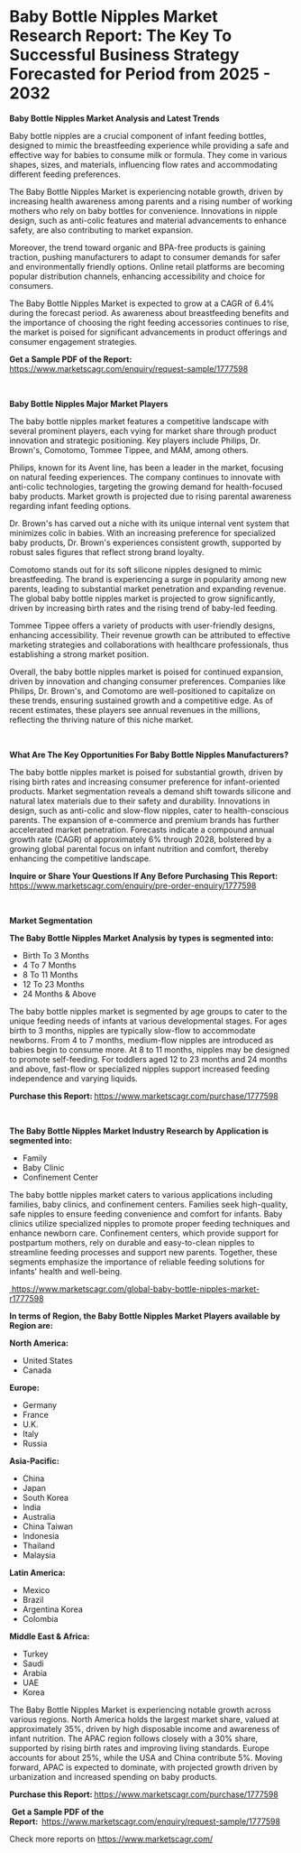 <p><h1>Baby Bottle Nipples Market Research Report: The Key To Successful Business Strategy Forecasted for Period from 2025 - 2032</h1></p><p><strong>Baby Bottle Nipples Market Analysis and Latest Trends</strong></p>
<p><p>Baby bottle nipples are a crucial component of infant feeding bottles, designed to mimic the breastfeeding experience while providing a safe and effective way for babies to consume milk or formula. They come in various shapes, sizes, and materials, influencing flow rates and accommodating different feeding preferences.</p><p>The Baby Bottle Nipples Market is experiencing notable growth, driven by increasing health awareness among parents and a rising number of working mothers who rely on baby bottles for convenience. Innovations in nipple design, such as anti-colic features and material advancements to enhance safety, are also contributing to market expansion. </p><p>Moreover, the trend toward organic and BPA-free products is gaining traction, pushing manufacturers to adapt to consumer demands for safer and environmentally friendly options. Online retail platforms are becoming popular distribution channels, enhancing accessibility and choice for consumers.</p><p>The Baby Bottle Nipples Market is expected to grow at a CAGR of 6.4% during the forecast period. As awareness about breastfeeding benefits and the importance of choosing the right feeding accessories continues to rise, the market is poised for significant advancements in product offerings and consumer engagement strategies.</p></p>
<p><strong>Get a Sample PDF of the Report:&nbsp;</strong> <a href="https://www.marketscagr.com/enquiry/request-sample/1777598?utm_campaign=2756&utm_medium=2&utm_source=Github&utm_content=ia&utm_term=05042025&utm_id=baby-bottle-nipples">https://www.marketscagr.com/enquiry/request-sample/1777598</a></p>
<p>&nbsp;</p>
<p><strong>Baby Bottle Nipples Major Market Players</strong></p>
<p><p>The baby bottle nipples market features a competitive landscape with several prominent players, each vying for market share through product innovation and strategic positioning. Key players include Philips, Dr. Brown's, Comotomo, Tommee Tippee, and MAM, among others.</p><p>Philips, known for its Avent line, has been a leader in the market, focusing on natural feeding experiences. The company continues to innovate with anti-colic technologies, targeting the growing demand for health-focused baby products. Market growth is projected due to rising parental awareness regarding infant feeding options.</p><p>Dr. Brown's has carved out a niche with its unique internal vent system that minimizes colic in babies. With an increasing preference for specialized baby products, Dr. Brown's experiences consistent growth, supported by robust sales figures that reflect strong brand loyalty.</p><p>Comotomo stands out for its soft silicone nipples designed to mimic breastfeeding. The brand is experiencing a surge in popularity among new parents, leading to substantial market penetration and expanding revenue. The global baby bottle nipples market is projected to grow significantly, driven by increasing birth rates and the rising trend of baby-led feeding.</p><p>Tommee Tippee offers a variety of products with user-friendly designs, enhancing accessibility. Their revenue growth can be attributed to effective marketing strategies and collaborations with healthcare professionals, thus establishing a strong market position.</p><p>Overall, the baby bottle nipples market is poised for continued expansion, driven by innovation and changing consumer preferences. Companies like Philips, Dr. Brown's, and Comotomo are well-positioned to capitalize on these trends, ensuring sustained growth and a competitive edge. As of recent estimates, these players see annual revenues in the millions, reflecting the thriving nature of this niche market.</p></p>
<p>&nbsp;</p>
<p><strong>What Are The Key Opportunities For Baby Bottle Nipples Manufacturers?</strong></p>
<p><p>The baby bottle nipples market is poised for substantial growth, driven by rising birth rates and increasing consumer preference for infant-oriented products. Market segmentation reveals a demand shift towards silicone and natural latex materials due to their safety and durability. Innovations in design, such as anti-colic and slow-flow nipples, cater to health-conscious parents. The expansion of e-commerce and premium brands has further accelerated market penetration. Forecasts indicate a compound annual growth rate (CAGR) of approximately 6% through 2028, bolstered by a growing global parental focus on infant nutrition and comfort, thereby enhancing the competitive landscape.</p></p>
<p><strong>Inquire or Share Your Questions If Any Before Purchasing This Report:</strong> <a href="https://www.marketscagr.com/enquiry/pre-order-enquiry/1777598?utm_campaign=2756&utm_medium=2&utm_source=Github&utm_content=ia&utm_term=05042025&utm_id=baby-bottle-nipples">https://www.marketscagr.com/enquiry/pre-order-enquiry/1777598</a></p>
<p>&nbsp;</p>
<p><strong>Market Segmentation</strong></p>
<p><strong>The Baby Bottle Nipples Market Analysis by types is segmented into:</strong></p>
<p><ul><li>Birth To 3 Months</li><li>4 To 7 Months</li><li>8 To 11 Months</li><li>12 To 23 Months</li><li>24 Months & Above</li></ul></p>
<p><p>The baby bottle nipples market is segmented by age groups to cater to the unique feeding needs of infants at various developmental stages. For ages birth to 3 months, nipples are typically slow-flow to accommodate newborns. From 4 to 7 months, medium-flow nipples are introduced as babies begin to consume more. At 8 to 11 months, nipples may be designed to promote self-feeding. For toddlers aged 12 to 23 months and 24 months and above, fast-flow or specialized nipples support increased feeding independence and varying liquids.</p></p>
<p><strong>Purchase this Report:&nbsp;</strong><a href="https://www.marketscagr.com/purchase/1777598?utm_campaign=2756&utm_medium=2&utm_source=Github&utm_content=ia&utm_term=05042025&utm_id=baby-bottle-nipples">https://www.marketscagr.com/purchase/1777598</a></p>
<p>&nbsp;</p>
<p><strong>The Baby Bottle Nipples Market Industry Research by Application is segmented into:</strong></p>
<p><ul><li>Family</li><li>Baby Clinic</li><li>Confinement Center</li></ul></p>
<p><p>The baby bottle nipples market caters to various applications including families, baby clinics, and confinement centers. Families seek high-quality, safe nipples to ensure feeding convenience and comfort for infants. Baby clinics utilize specialized nipples to promote proper feeding techniques and enhance newborn care. Confinement centers, which provide support for postpartum mothers, rely on durable and easy-to-clean nipples to streamline feeding processes and support new parents. Together, these segments emphasize the importance of reliable feeding solutions for infants' health and well-being.</p></p>
<p><a href="https://www.marketscagr.com/global-baby-bottle-nipples-market-r1777598?utm_campaign=2756&utm_medium=2&utm_source=Github&utm_content=ia&utm_term=05042025&utm_id=baby-bottle-nipples">&nbsp;https://www.marketscagr.com/global-baby-bottle-nipples-market-r1777598</a></p>
<p><strong>In terms of Region, the Baby Bottle Nipples Market Players available by Region are:</strong></p>
<p>
    <p> <strong> North America: </strong>
        <ul>
            <li>United States</li>
            <li>Canada</li>
        </ul>
        </p> 
    <p> <strong> Europe: </strong>
        <ul>
            <li>Germany</li>
            <li>France</li>
            <li>U.K.</li>
            <li>Italy</li>
            <li>Russia</li>
        </ul>
        </p> 
    <p> <strong> Asia-Pacific: </strong>
        <ul>
            <li>China</li>
            <li>Japan</li>
            <li>South Korea</li>
            <li>India</li>
            <li>Australia</li>
            <li>China Taiwan</li>
            <li>Indonesia</li>
            <li>Thailand</li>
            <li>Malaysia</li>
        </ul>
        </p> 
    <p> <strong> Latin America: </strong>
        <ul>
            <li>Mexico</li>
            <li>Brazil</li>
            <li>Argentina Korea</li>
            <li>Colombia</li>
        </ul>
        </p> 
    <p> <strong> Middle East & Africa: </strong>
        <ul>
            <li>Turkey</li>
            <li>Saudi</li>
            <li>Arabia</li>
            <li>UAE</li>
            <li>Korea</li>
        </ul>
    </p>
    </p>
<p><p>The Baby Bottle Nipples Market is experiencing notable growth across various regions. North America holds the largest market share, valued at approximately 35%, driven by high disposable income and awareness of infant nutrition. The APAC region follows closely with a 30% share, supported by rising birth rates and improving living standards. Europe accounts for about 25%, while the USA and China contribute 5%. Moving forward, APAC is expected to dominate, with projected growth driven by urbanization and increased spending on baby products.</p></p>
<p><strong>Purchase this Report: </strong><a href="https://www.marketscagr.com/purchase/1777598?utm_campaign=2756&utm_medium=2&utm_source=Github&utm_content=ia&utm_term=05042025&utm_id=baby-bottle-nipples">https://www.marketscagr.com/purchase/1777598</a></p>
<p>&nbsp;<strong>Get a Sample PDF of the Report:&nbsp;&nbsp;</strong><a href="https://www.marketscagr.com/enquiry/request-sample/1777598?utm_campaign=2756&utm_medium=2&utm_source=Github&utm_content=ia&utm_term=05042025&utm_id=baby-bottle-nipples">https://www.marketscagr.com/enquiry/request-sample/1777598</a></p>
<p><strong></strong></p>
<p>Check more reports on <a href="https://www.marketscagr.com/?utm_campaign=2756&utm_medium=2&utm_source=Github&utm_content=ia&utm_term=05042025&utm_id=baby-bottle-nipples">https://www.marketscagr.com/</a></p>